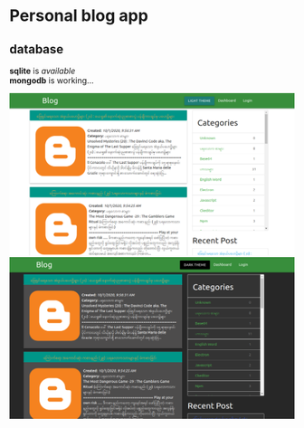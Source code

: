 # Personal blog app

## database
  <strong>sqlite</strong> is <i color="green">available</i>
  <br />
  <strong>mongodb</strong> is working...

<img src="https://github.com/Than-coder/personal-blog/blob/master/screenshort/light-theme.png" alt="screenshort" />
<img src="https://github.com/Than-coder/personal-blog/blob/master/screenshort/dark-theme.png" alt="screenshort" />
